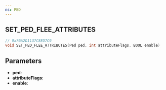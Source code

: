 ```yaml
---
ns: PED
---
```

## SET_PED_FLEE_ATTRIBUTES

```c
// 0x70A2D1137C8ED7C9
void SET_PED_FLEE_ATTRIBUTES(Ped ped, int attributeFlags, BOOL enable);
```

## Parameters
* **ped**:
* **attributeFlags**:
* **enable**:
